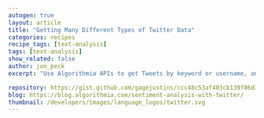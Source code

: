 ```yaml
---
autogen: true
layout: article
title: "Getting Many Different Types of Twitter Data"
categories: recipes
recipe_tags: [text-analysis]
tags: [text-analysis]
show_related: false
author: jon_peck
excerpt: "Use Algorithmia APIs to get Tweets by keyword or username, and list friends & followers."

repository: https://gist.github.com/gagejustins/ccc48c53af403cb139f86d34b78d7022
blog: https://blog.algorithmia.com/sentiment-analysis-with-twitter/
thumbnail: /developers/images/language_logos/twitter.svg
---
```

